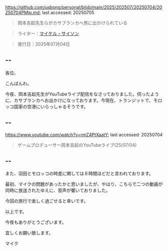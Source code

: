 https://github.com/usbong/personal/blob/main/2025/202507/20250704/20250704PMjp.md; last accessed: 20250705

> 岡本吉起先生らがカサブランカへ旅に出かけられている

> ライター：[マイケル・サイソン](https://www.linkedin.com/in/michaelsyson/)

> 発行日：2025年07月04日

## --

各位、

こんばんわ。

今夜、岡本吉起先生がYouTubeライブ配信をなさっておりました。伺ったように、カサブランカへお出かけになっております。今現在、トランジットで、モロッコ国家の空港にいらっしゃるそうです。

## --

https://www.youtube.com/watch?v=rmZ4PtXaatY; last accessed: 20250704

> ゲームプロデューサー岡本吉起のYouTubeライブ(25/07/04)

## --

また、羽田とモロッコの時差に関しては８時間ほどだと言われております。


最初、マイクの問題があったかと思いましたが、やはり、こちらで二つの動画が同時に放送されたゆえに、音声が響いておりました。

今回の旅行で楽しく過ごせると幸いです。

以上です。

今夜もありがとうございます。

宜しくお願い致します。

マイク
